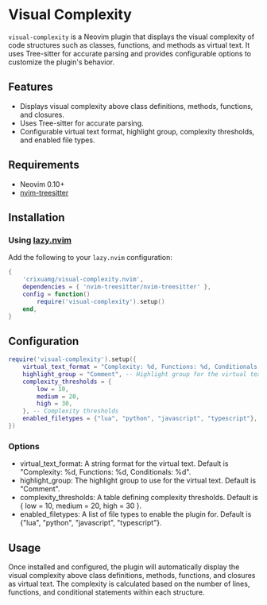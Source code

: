 # Visual Complexity

`visual-complexity` is a Neovim plugin that displays the visual complexity of code structures such as classes, functions, and methods as virtual text. It uses Tree-sitter for accurate parsing and provides configurable options to customize the plugin's behavior.

## Features

- Displays visual complexity above class definitions, methods, functions, and closures.
- Uses Tree-sitter for accurate parsing.
- Configurable virtual text format, highlight group, complexity thresholds, and enabled file types.

## Requirements

- Neovim 0.10+
- [nvim-treesitter](https://github.com/nvim-treesitter/nvim-treesitter)

## Installation

### Using [lazy.nvim](https://github.com/folke/lazy.nvim)

Add the following to your `lazy.nvim` configuration:

```lua
{
    'crixuamg/visual-complexity.nvim',
    dependencies = { 'nvim-treesitter/nvim-treesitter' },
    config = function()
        require('visual-complexity').setup()
    end,
}
```

## Configuration

```lua
require('visual-complexity').setup({
    virtual_text_format = "Complexity: %d, Functions: %d, Conditionals: %d", -- Format of the virtual text
    highlight_group = "Comment", -- Highlight group for the virtual text
    complexity_thresholds = {
        low = 10,
        medium = 20,
        high = 30,
    }, -- Complexity thresholds
    enabled_filetypes = {"lua", "python", "javascript", "typescript"}, -- File types to enable the plugin for
})
```

### Options
- virtual_text_format: A string format for the virtual text. Default is "Complexity: %d, Functions: %d, Conditionals: %d".
- highlight_group: The highlight group to use for the virtual text. Default is "Comment".
- complexity_thresholds: A table defining complexity thresholds. Default is { low = 10, medium = 20, high = 30 }.
- enabled_filetypes: A list of file types to enable the plugin for. Default is {"lua", "python", "javascript", "typescript"}.

## Usage
Once installed and configured, the plugin will automatically display the visual complexity above class definitions, methods, functions, and closures as virtual text. The complexity is calculated based on the number of lines, functions, and conditional statements within each structure.

